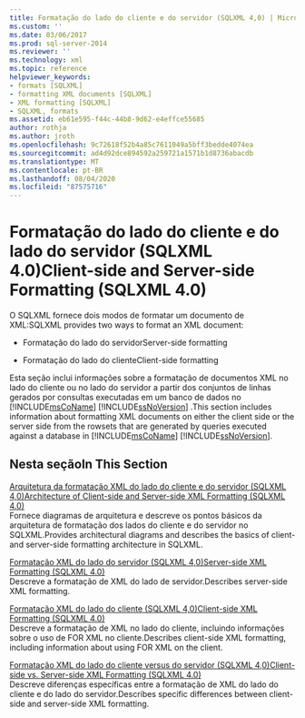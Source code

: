 ```yaml
---
title: Formatação do lado do cliente e do servidor (SQLXML 4,0) | Microsoft Docs
ms.custom: ''
ms.date: 03/06/2017
ms.prod: sql-server-2014
ms.reviewer: ''
ms.technology: xml
ms.topic: reference
helpviewer_keywords:
- formats [SQLXML]
- formatting XML documents [SQLXML]
- XML formatting [SQLXML]
- SQLXML, formats
ms.assetid: eb61e595-f44c-44b8-9d62-e4effce55685
author: rothja
ms.author: jroth
ms.openlocfilehash: 9c72618f52b4a85c7611049a5bff3bedde4074ea
ms.sourcegitcommit: ad4d92dce894592a259721a1571b1d8736abacdb
ms.translationtype: MT
ms.contentlocale: pt-BR
ms.lasthandoff: 08/04/2020
ms.locfileid: "87575716"
---
```

# <a name="client-side-and-server-side-formatting-sqlxml-40"></a><span data-ttu-id="7bb15-102">Formatação do lado do cliente e do lado do servidor (SQLXML 4.0)</span><span class="sxs-lookup"><span data-stu-id="7bb15-102">Client-side and Server-side Formatting (SQLXML 4.0)</span></span>
  <span data-ttu-id="7bb15-103">O SQLXML fornece dois modos de formatar um documento de XML:</span><span class="sxs-lookup"><span data-stu-id="7bb15-103">SQLXML provides two ways to format an XML document:</span></span>  
  
-   <span data-ttu-id="7bb15-104">Formatação do lado do servidor</span><span class="sxs-lookup"><span data-stu-id="7bb15-104">Server-side formatting</span></span>  
  
-   <span data-ttu-id="7bb15-105">Formatação do lado do cliente</span><span class="sxs-lookup"><span data-stu-id="7bb15-105">Client-side formatting</span></span>  
  
 <span data-ttu-id="7bb15-106">Esta seção inclui informações sobre a formatação de documentos XML no lado do cliente ou no lado do servidor a partir dos conjuntos de linhas gerados por consultas executadas em um banco de dados no [!INCLUDE[msCoName](../../../includes/msconame-md.md)] [!INCLUDE[ssNoVersion](../../../includes/ssnoversion-md.md)] .</span><span class="sxs-lookup"><span data-stu-id="7bb15-106">This section includes information about formatting XML documents on either the client side or the server side from the rowsets that are generated by queries executed against a database in [!INCLUDE[msCoName](../../../includes/msconame-md.md)] [!INCLUDE[ssNoVersion](../../../includes/ssnoversion-md.md)].</span></span>  
  
## <a name="in-this-section"></a><span data-ttu-id="7bb15-107">Nesta seção</span><span class="sxs-lookup"><span data-stu-id="7bb15-107">In This Section</span></span>  
 [<span data-ttu-id="7bb15-108">Arquitetura da formatação XML do lado do cliente e do servidor &#40;SQLXML 4,0&#41;</span><span class="sxs-lookup"><span data-stu-id="7bb15-108">Architecture of Client-side and Server-side XML Formatting &#40;SQLXML 4.0&#41;</span></span>](server-side-xml-formatting-sqlxml-4-0.md)  
 <span data-ttu-id="7bb15-109">Fornece diagramas de arquitetura e descreve os pontos básicos da arquitetura de formatação dos lados do cliente e do servidor no SQLXML.</span><span class="sxs-lookup"><span data-stu-id="7bb15-109">Provides architectural diagrams and describes the basics of client- and server-side formatting architecture in SQLXML.</span></span>  
  
 [<span data-ttu-id="7bb15-110">Formatação XML do lado do servidor &#40;SQLXML 4,0&#41;</span><span class="sxs-lookup"><span data-stu-id="7bb15-110">Server-side XML Formatting &#40;SQLXML 4.0&#41;</span></span>](server-side-xml-formatting-sqlxml-4-0.md)  
 <span data-ttu-id="7bb15-111">Descreve a formatação de XML do lado de servidor.</span><span class="sxs-lookup"><span data-stu-id="7bb15-111">Describes server-side XML formatting.</span></span>  
  
 [<span data-ttu-id="7bb15-112">Formatação XML do lado do cliente &#40;SQLXML 4,0&#41;</span><span class="sxs-lookup"><span data-stu-id="7bb15-112">Client-side XML Formatting &#40;SQLXML 4.0&#41;</span></span>](client-side-xml-formatting-sqlxml-4-0.md)  
 <span data-ttu-id="7bb15-113">Descreve a formatação de XML no lado do cliente, incluindo informações sobre o uso de FOR XML no cliente.</span><span class="sxs-lookup"><span data-stu-id="7bb15-113">Describes client-side XML formatting, including information about using FOR XML on the client.</span></span>  
  
 [<span data-ttu-id="7bb15-114">Formatação XML do lado do cliente versus do servidor &#40;SQLXML 4,0&#41;</span><span class="sxs-lookup"><span data-stu-id="7bb15-114">Client-side vs. Server-side XML Formatting &#40;SQLXML 4.0&#41;</span></span>](client-side-vs-server-side-xml-formatting-sqlxml-4-0.md)  
 <span data-ttu-id="7bb15-115">Descreve diferenças específicas entre a formatação de XML do lado do cliente e do lado do servidor.</span><span class="sxs-lookup"><span data-stu-id="7bb15-115">Describes specific differences between client-side and server-side XML formatting.</span></span>  
  
  
